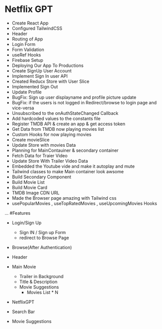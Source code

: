 # Netflix GPT

 - Create React App
 - Configured TailwindCSS
 - Header
 - Routing of App
 - Login Form
 - Form Validation
 - useRef Hooks 
 - Firebase Setup
 - Deploying Our App To Productions
 - Create SignUp User Account
 - Implement Sign In user API
 - Created Reducx Store with User Slice 
 - Implemented Sign Out
 - Update Profile
 - BugFix: Sign up user displayname and profile picture update
 - BugFix: if the users is not logged in Redirect/browse to login page and vice-versa
 - Unsubscribed to the onAuthStateChanged Callback
 - Add hardcoded values to the constants file
 - Register TMDB API & create an app & get access token 
 - Get Data from TMDB now playing movies list  
 - Custom Hooks for now playing movies 
 - Create movieSlice 
 - Update Store with movies Data
 - Planning for MainContauiner & secondary container
 - Fetch Data for Traier Video
 - Update Store With Trailer Video Data
 - Embedded the Youtube vide and make it autoplay and mute 
 - Tailwind classes to make Main container look awsome 
 - Build Secondary Component
 - Build Movie List 
 - Build Movie Card
 - TMDB Image CDN URL 
 - Made the Browser page amazing with Tailwind css
 - usePopularMovies , useTopRatedMovies , useUpcomingMovies Hooks

 ...
 #Features

 - Login/Sign Up
    - Sign IN / Sign up Form
    - redirect to Browse Page

 - Browse(After Authentication)
  - Header
  - Main Movie
    - Trailer in Background
    - Title & Description
    - Movie Suggestions
      - Movies List * N

 - NetflixGPT
  - Search Bar
  - Movie Suggestions
